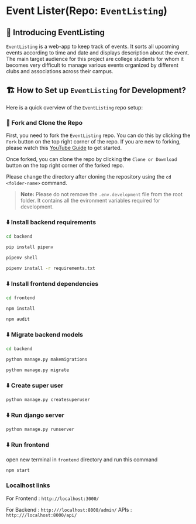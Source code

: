# Event Lister(Repo: `EventListing`)

## 👋 Introducing EventListing

`EventListing` is a web-app to keep track of events. It sorts all upcoming events according to time and date and displays description about the event. The main target 
audience for this project are college students for whom it becomes very difficult to manage various events organized by different clubs and associations across their campus.   

## 🏗️ How to Set up `EventListing` for Development?

Here is a quick overview of the `EventListing` repo setup:

### 🍴 Fork and Clone the Repo 
First, you need to fork the `EventListing` repo. You can do this by clicking the `Fork` button on the top right corner of the repo. If you are new to forking, please watch this [YouTube Guide](https://www.youtube.com/watch?v=h8suY-Osn8Q) to get started.

Once forked, you can clone the repo by clicking the `Clone or Download` button on the top right corner of the forked repo.

Please change the directory after cloning the repository using the `cd <folder-name>` command.

>**Note:** Please do not remove the `.env.development` file from the root folder. It contains all the evironment variables required for development.

### ⬇️ Install backend requirements
```bash
cd backend
```
```bash
pip install pipenv
```
```bash
pipenv shell
```
```bash
pipenv install -r requirements.txt
```

### ⬇️ Install frontend dependencies

```bash
cd frontend
```
```bash
npm install
```
```bash
npm audit
```

### ⬇️ Migrate backend models

```bash
cd backend
```
```bash
python manage.py makemigrations
```
```bash
python manage.py migrate
```

### ⬇️ Create super user

```bash
python manage.py createsuperuser
```

### ⬇️ Run django server

```bash
python manage.py runserver
```

### ⬇️ Run frontend

open new terminal in `frontend` directory and run this command
```bash
npm start
```

### Localhost links
For Frontend : `http://localhost:3000/`

For Backend  : `http:///localhost:8000/admin/`
APIs         : `http:///localhost:8000/api/`


